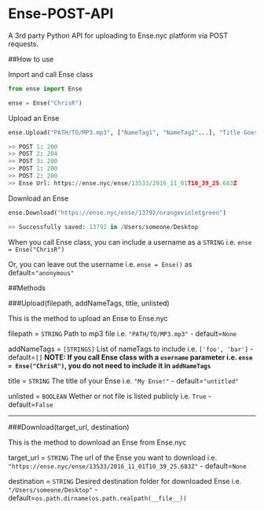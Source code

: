 # Ense-POST-API

A 3rd party Python API for uploading to Ense.nyc platform via POST requests.

##How to use

Import and call Ense class

```python
from ense import Ense

ense = Ense("ChrisR")
```

Upload an Ense

```python
ense.Upload("PATH/TO/MP3.mp3", ["NameTag1", "NameTag2"...], "Title Goes Here!")

>> POST 1: 200
>> POST 2: 204
>> POST 3: 200
>> POST 1: 200
>> POST 2: 200
>> Ense Url: https://ense.nyc/ense/13533/2016_11_01T10_39_25.683Z
```

Download an Ense

```python
ense.Download("https://ense.nyc/ense/13792/orangevioletgreen")

>> Successfully saved: 13792 in /Users/someone/Desktop

```

When you call Ense class, you can include a username as a `STRING` i.e. `ense = Ense("ChrisR")`

Or, you can leave out the username i.e. `ense = Ense()` as default=`"anonymous"`

##Methods

###Upload(filepath, addNameTags, title, unlisted)

This is the method to upload an Ense to Ense.nyc

filepath = `STRING` Path to mp3 file i.e. `"PATH/TO/MP3.mp3"` - default=`None` 

addNameTags = `[STRINGS]` List of nameTags to include i.e. `['foo', 'bar']` - default=`[]`
**NOTE: If you call Ense class with a `username` parameter i.e. `ense = Ense("ChrisR")`, you do not need to include it in `addNameTags`**

title = `STRING` The title of your Ense i.e. `"My Ense!"` - default=`"untitled"` 

unlisted = `BOOLEAN` Wether or not file is listed publicly i.e. `True` - default=`False`

---

###Download(target_url, destination)

This is the method to download an Ense from Ense.nyc

target_url = `STRING` The url of the Ense you want to download i.e. `"https://ense.nyc/ense/13533/2016_11_01T10_39_25.683Z"` - default=`None`

destination = `STRING` Desired destination folder for downloaded Ense i.e. `"/Users/someone/Desktop"` - default=`os.path.dirname(os.path.realpath(__file__))`

